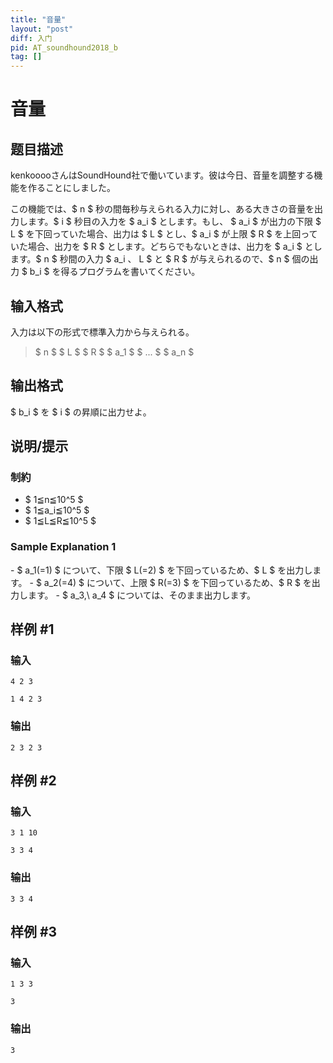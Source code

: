 ```yaml
---
title: "音量"
layout: "post"
diff: 入门
pid: AT_soundhound2018_b
tag: []
---
```


# 音量

## 题目描述

[problemUrl]: https://atcoder.jp/contests/soundhound2018/tasks/soundhound2018_b

kenkooooさんはSoundHound社で働いています。彼は今日、音量を調整する機能を作ることにしました。

この機能では、$ n $ 秒の間毎秒与えられる入力に対し、ある大きさの音量を出力します。$ i $ 秒目の入力を $ a_i $ とします。もし、 $ a_i $ が出力の下限 $ L $ を下回っていた場合、出力は $ L $ とし、$ a_i $ が上限 $ R $ を上回っていた場合、出力を $ R $ とします。どちらでもないときは、出力を $ a_i $ とします。$ n $ 秒間の入力 $ a_i $、$ L $ と $ R $ が与えられるので、$ n $ 個の出力 $ b_i $ を得るプログラムを書いてください。

## 输入格式

入力は以下の形式で標準入力から与えられる。

> $ n $ $ L $ $ R $ $ a_1 $ $ ... $ $ a_n $

## 输出格式

$ b_i $ を $ i $ の昇順に出力せよ。

## 说明/提示

### 制約

- $ 1≦n≦10^5 $
- $ 1≦a_i≦10^5 $
- $ 1≦L≦R≦10^5 $

### Sample Explanation 1

\- $ a_1(=1) $ について、下限 $ L(=2) $ を下回っているため、$ L $ を出力します。 - $ a_2(=4) $ について、上限 $ R(=3) $ を下回っているため、$ R $ を出力します。 - $ a_3,\ a_4 $ については、そのまま出力します。

## 样例 #1

### 输入

```
4 2 3
1 4 2 3
```

### 输出

```
2 3 2 3
```

## 样例 #2

### 输入

```
3 1 10
3 3 4
```

### 输出

```
3 3 4
```

## 样例 #3

### 输入

```
1 3 3
3
```

### 输出

```
3
```

